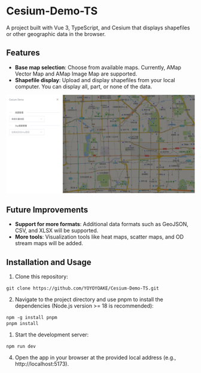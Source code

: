 # Cesium-Demo-TS
A project built with Vue 3, TypeScript, and Cesium that displays shapefiles or other geographic data in the browser.

## Features

- **Base map selection**: Choose from available maps. Currently, AMap Vector Map and AMap Image Map are supported.
- **Shapefile display**: Upload and display shapefiles from your local computer. You can display all, part, or none of the data.

![Main](./image/main.png)

## Future Improvements

- **Support for more formats**: Additional data formats such as GeoJSON, CSV, and XLSX will be supported.
- **More tools**: Visualization tools like heat maps, scatter maps, and OD stream maps will be added.

## Installation and Usage

1. Clone this repository:

```shell
git clone https://github.com/YOYOYOAKE/Cesium-Demo-TS.git
```

2. Navigate to the project directory and use pnpm to install the dependencies (Node.js version >= 18 is recommended):

```shell
npm -g install pnpm
pnpm install
```

1. Start the development server:

```
npm run dev
```

4. Open the app in your browser at the provided local address (e.g., http://localhost:5173).